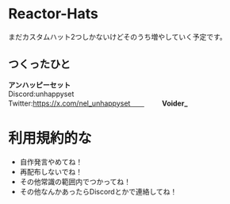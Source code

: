 # Reactor-Hats
まだカスタムハット2つしかないけどそのうち増やしていく予定です。
## つくったひと
**アンハッピーセット**  
Discord:unhappyset  
Twitter:https://x.com/nel_unhappyset　　
　　
**Voider_**  
# 利用規約的な
- 自作発言やめてね！
- 再配布しないでね！
- その他常識の範囲内でつかってね！
- その他なんかあったらDiscordとかで連絡してね！